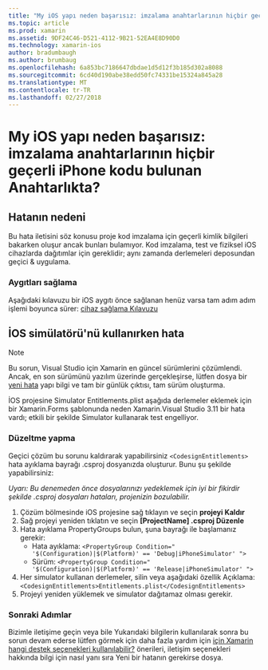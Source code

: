 ```yaml
---
title: "My iOS yapı neden başarısız: imzalama anahtarlarının hiçbir geçerli iPhone kodu bulunan Anahtarlıkta?"
ms.topic: article
ms.prod: xamarin
ms.assetid: 9DF24C46-D521-4112-9B21-52EA4E8D90D0
ms.technology: xamarin-ios
author: bradumbaugh
ms.author: brumbaug
ms.openlocfilehash: 6a853bc7186647dbdae1d5d12f3b185d302a8088
ms.sourcegitcommit: 6cd40d190abe38edd50fc74331be15324a845a28
ms.translationtype: MT
ms.contentlocale: tr-TR
ms.lasthandoff: 02/27/2018
---
```

# <a name="why-does-my-ios-build-fail-with-no-valid-iphone-code-signing-keys-found-in-keychain"></a>My iOS yapı neden başarısız: imzalama anahtarlarının hiçbir geçerli iPhone kodu bulunan Anahtarlıkta?

## <a name="cause-of-the-error"></a>Hatanın nedeni
Bu hata iletisini söz konusu proje kod imzalama için geçerli kimlik bilgileri bakarken oluşur ancak bunları bulamıyor. Kod imzalama, test ve fiziksel iOS cihazlarda dağıtımlar için gereklidir; aynı zamanda derlemeleri deposundan geçici & uygulama. 


### <a name="provisioning-devices"></a>Aygıtları sağlama
Aşağıdaki kılavuzu bir iOS aygıtı önce sağlanan henüz varsa tam adım adım işlemi boyunca sürer: [cihaz sağlama Kılavuzu](~/ios/get-started/installation/device-provisioning/index.md)


## <a name="bug-when-using-ios-simulator"></a>İOS simülatörü'nü kullanırken hata

> [!NOTE]
> Bu sorun, Visual Studio için Xamarin en güncel sürümlerini çözümlendi. Ancak, en son sürümünü yazılım üzerinde gerçekleşirse, lütfen dosya bir [yeni hata](~/cross-platform/troubleshooting/questions/howto-file-bug.md) yapı bilgi ve tam bir günlük çıktısı, tam sürüm oluşturma.


İOS projesine Simulator Entitlements.plist aşağıda derlemeler eklemek için bir Xamarin.Forms şablonunda neden Xamarin.Visual Studio 3.11 bir hata vardı; etkili bir şekilde Simulator kullanarak test engelliyor.

### <a name="how-to-fix"></a>Düzeltme yapma
Geçici çözüm bu sorunu kaldırarak yapabilirsiniz `<CodesignEntitlements>` hata ayıklama bayrağı .csproj dosyanızda oluşturur. Bunu şu şekilde yapabilirsiniz:

*Uyarı: Bu denemeden önce dosyalarınızı yedeklemek için iyi bir fikirdir şekilde .csproj dosyaları hataları, projenizin bozulabilir.*

1. Çözüm bölmesinde iOS projesine sağ tıklayın ve seçin **projeyi Kaldır**
2. Sağ projeyi yeniden tıklatın ve seçin **[ProjectName] .csproj Düzenle**
3. Hata ayıklama PropertyGroups bulun, şuna bayrağı ile başlamanız gerekir:
   - Hata ayıklama: `<PropertyGroup Condition=" '$(Configuration)|$(Platform)' == 'Debug|iPhoneSimulator' ">`
   - Sürüm: `<PropertyGroup Condition=" '$(Configuration)|$(Platform)' == 'Release|iPhoneSimulator' ">`
4. Her simulator kullanan derlemeler, silin veya aşağıdaki özellik Açıklama: `<CodesignEntitlements>Entitlements.plist</CodesignEntitlements>`
5. Projeyi yeniden yüklemek ve simulator dağıtamaz olması gerekir.

### <a name="next-steps"></a>Sonraki Adımlar
Bizimle iletişime geçin veya bile Yukarıdaki bilgilerin kullanılarak sonra bu sorun devam ederse lütfen görmek için daha fazla yardım için [için Xamarin hangi destek seçenekleri kullanılabilir?](~/cross-platform/troubleshooting/support-options.md) önerileri, iletişim seçenekleri hakkında bilgi için nasıl yanı sıra Yeni bir hatanın gerekirse dosya. 
